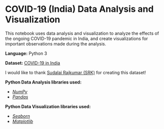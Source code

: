 # COVID-19 (India) Data Analysis and Visualization

This notebook uses data analysis and visualization to analyze the effects of the ongoing COVID-19 pandemic in India, and create visualizations for important observations made during the analysis.

**Language:** Python 3

**Dataset:** [COVID-19 in India](https://www.kaggle.com/sudalairajkumar/covid19-in-india)

I would like to thank [Sudalai Rajkumar (SRK)](https://www.kaggle.com/sudalairajkumar) for creating this dataset!
  
**Python Data Analysis libraries used:**
  - [_NumPy_](https://numpy.org/)
  - [_Pandas_](https://pandas.pydata.org/)
  
**Python Data Visualization libraries used:**
  - [_Seaborn_](https://seaborn.pydata.org/)
  - [_Matplotlib_](https://matplotlib.org/)
